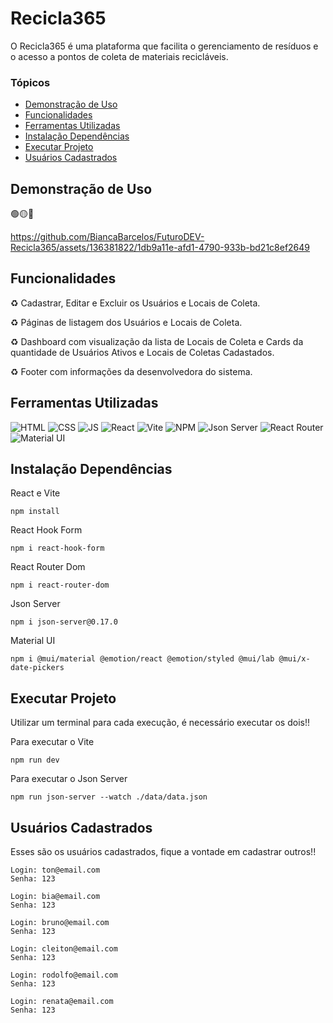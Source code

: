 # Recicla365

O Recicla365 é uma plataforma que facilita o gerenciamento de resíduos e o acesso a pontos de coleta de materiais recicláveis.

### Tópicos

* [Demonstração de Uso](#Demonstração-de-Uso)
* [Funcionalidades](#Funcionalidades)
* [Ferramentas Utilizadas](#Ferramentas-Utilizadas)
* [Instalação Dependências](#Instalação-Dependências)
* [Executar Projeto](#Executar-Projeto)
* [Usuários Cadastrados](#Usuários-Cadastrados)



## Demonstração de Uso

🟢🟡🔴


https://github.com/BiancaBarcelos/FuturoDEV-Recicla365/assets/136381822/1db9a11e-afd1-4790-933b-bd21c8ef2649



## Funcionalidades

:recycle: Cadastrar, Editar e Excluir os Usuários e Locais de Coleta.

:recycle: Páginas de listagem dos Usuários e Locais de Coleta.

:recycle: Dashboard com visualização da lista de Locais de Coleta e Cards da quantidade de Usuários Ativos e Locais de Coletas Cadastados.

:recycle: Footer com informações da desenvolvedora do sistema.



## Ferramentas Utilizadas

 ![HTML](https://camo.githubusercontent.com/bfe6a48836e87b13a16f1f56f88fee428475c2ac29247992ec9b8bcc7154f881/68747470733a2f2f696d672e736869656c64732e696f2f62616467652f48544d4c352d4533344632363f7374796c653d666f722d7468652d6261646765266c6f676f3d68746d6c35266c6f676f436f6c6f723d7768697465) ![CSS](https://img.shields.io/badge/CSS3-1572B6?style=for-the-badge&logo=css3&logoColor=white) ![JS](https://camo.githubusercontent.com/84372c7d2f1a7308844360ecad82d49b3f6cbc068a0c5e31aeea6ca5344b77ba/68747470733a2f2f696d672e736869656c64732e696f2f62616467652f4a6176615363726970742d4637444631453f7374796c653d666f722d7468652d6261646765266c6f676f3d6a617661736372697074266c6f676f436f6c6f723d626c61636b) ![React](https://camo.githubusercontent.com/6c3957842901e5baa389f3bb8758c8966683333b28493013062fcab5fab645e7/68747470733a2f2f696d672e736869656c64732e696f2f62616467652f52656163742d3230323332413f7374796c653d666f722d7468652d6261646765266c6f676f3d7265616374266c6f676f436f6c6f723d363144414642) ![Vite](https://img.shields.io/badge/Vite-B73BFE?style=for-the-badge&logo=vite&logoColor=FFD62E) ![NPM](https://img.shields.io/badge/npm-CB3837?style=for-the-badge&logo=npm&logoColor=white) ![Json Server](https://img.shields.io/badge/json-5E5C5C?style=for-the-badge&logo=json&logoColor=white) ![React Router](https://camo.githubusercontent.com/ad45bc29fd15b24972f6b398c887b7cdfd9723cf0d0518ff2b118397e3b13cb0/68747470733a2f2f696d672e736869656c64732e696f2f62616467652f52656163745f526f757465722d4341343234353f7374796c653d666f722d7468652d6261646765266c6f676f3d72656163742d726f75746572266c6f676f436f6c6f723d7768697465) ![Material UI]( https://img.shields.io/badge/Material%20UI-007FFF?style=for-the-badge&logo=mui&logoColor=white)



 ## Instalação Dependências

React e Vite
```
npm install
```
React Hook Form
```
npm i react-hook-form
```
React Router Dom
```
npm i react-router-dom
```
Json Server
```
npm i json-server@0.17.0
```
Material UI
```
npm i @mui/material @emotion/react @emotion/styled @mui/lab @mui/x-date-pickers
```

 ## Executar Projeto

 Utilizar um terminal para cada execução, é necessário executar os dois!!

 Para executar o Vite
```
npm run dev
```
 Para executar o Json Server
```
npm run json-server --watch ./data/data.json
```



## Usuários Cadastrados

 Esses são os usuários cadastrados, fique a vontade em cadastrar outros!!

```
Login: ton@email.com
Senha: 123
```
```
Login: bia@email.com
Senha: 123
```
```
Login: bruno@email.com
Senha: 123
```
```
Login: cleiton@email.com
Senha: 123
```
```
Login: rodolfo@email.com
Senha: 123
```
```
Login: renata@email.com
Senha: 123
```

